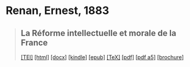 # Renan, Ernest, 1883

> ## La Réforme intellectuelle et morale de la France
>  <a title="Source XML/TEI" class="mime48 tei" href="https://hurlus.github.io/tei/renan1883_reforme.xml">[TEI]</a>  <a title="HTML une page" class="mime48 html" href="https://hurlus.github.io/renan1883_reforme/renan1883_reforme.html">[html]</a>  <a title="Bureautique (LibreOffice, MS.Word)" class="mime48 docx" href="https://hurlus.github.io/renan1883_reforme/renan1883_reforme.docx">[docx]</a>  <a title="Amazon.kindle" class="mime48 mobi" href="https://hurlus.github.io/renan1883_reforme/renan1883_reforme.mobi">[kindle]</a>  <a title="EPUB, pour liseuses et téléphones" class="mime48 epub" href="https://hurlus.github.io/renan1883_reforme/renan1883_reforme.epub">[epub]</a>  <a title="LaTeX" class="mime48 tex" href="https://hurlus.github.io/renan1883_reforme/renan1883_reforme.tex">[TeX]</a>  <a title="PDF à imprimer, A4 2 colonnes" class="mime48 pdf" href="https://hurlus.github.io/renan1883_reforme/renan1883_reforme.pdf">[pdf]</a>  <a title="PDF à lire, A5 une colonne" class="mime48 a5" href="https://hurlus.github.io/renan1883_reforme/renan1883_reforme_a5.pdf">[pdf a5]</a>  <a title="Brochure à agrafer, pdf imposé pour imprimante recto/verso" class="mime48 brochure" href="https://hurlus.github.io/renan1883_reforme/renan1883_reforme_brochure.pdf">[brochure]</a> 
